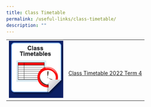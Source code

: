 ```yaml
---
title: Class Timetable
permalink: /useful-links/class-timetable/
description: ""
---
```

|  |  | 
| -------- | -------- | 
| ![Class Timetables](/images/Usefullinks/icon_class_timetables.jpg)     | <br>[Class Timetable 2022 Term 4](/files/BDMS_2022_Term_4_Class%20Timetable_updated%2017%20Mar%202022.pdf)     |